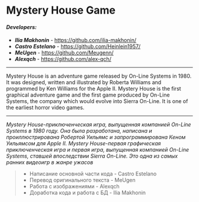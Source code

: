 # Mystery House Game
#### *Developers:*
+ __*Ilia Makhonin*__ - https://github.com/ilia-makhonin/
+ __*Castro Estelano*__ - https://github.com/Heinlein1957/
+ __*MeUgen*__ - https://github.com/Meugenn/
+ __*Alexqch*__ - https://github.com/alex-qch/
***
Mystery House is an adventure game released by On-Line Systems 
in 1980. It was designed, written and illustrated by Roberta 
Williams and programmed by Ken Williams for the Apple II. 
Mystery House is the first graphical adventure game and the first 
game produced by On-Line Systems, the company which would evolve 
into Sierra On-Line. It is one of the earliest horror video games.
***
*Mystery House-приключенческая игра, выпущенная компанией On-Line 
Systems в 1980 году. Она была разработана, написана и проиллюстрирована 
Робертой Уильямс и запрограммирована Кеном Уильямсом для Apple II. Mystery 
House-первая графическая приключенческая игра и первая игра, выпущенная 
компанией On-Line Systems, ставшей впоследствии Sierra On-Line. 
Это одна из самых ранних видеоигр в жанре ужасов*

>+ Написание основной части кода - Castro Estelano 
>+ Перевод оригинального текста - MeUgen
>+ Работа с изображениями - Alexqch
>+ Доработка кода и работа с БД - Ilia Makhonin